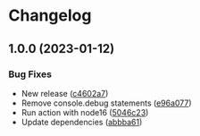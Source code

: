 # Changelog

## 1.0.0 (2023-01-12)


### Bug Fixes

* New release ([c4602a7](https://github.com/jacobsvante/yamler/commit/c4602a75b95c97bad6eb4c324385d44c6b664317))
* Remove console.debug statements ([e96a077](https://github.com/jacobsvante/yamler/commit/e96a077f60b0382228be8f49475af4215b4426d0))
* Run action with node16 ([5046c23](https://github.com/jacobsvante/yamler/commit/5046c2316aec863d688ef0ddf7766045d75034f2))
* Update dependencies ([abbba61](https://github.com/jacobsvante/yamler/commit/abbba614b04e79d64a22796810ec962aee90a447))
